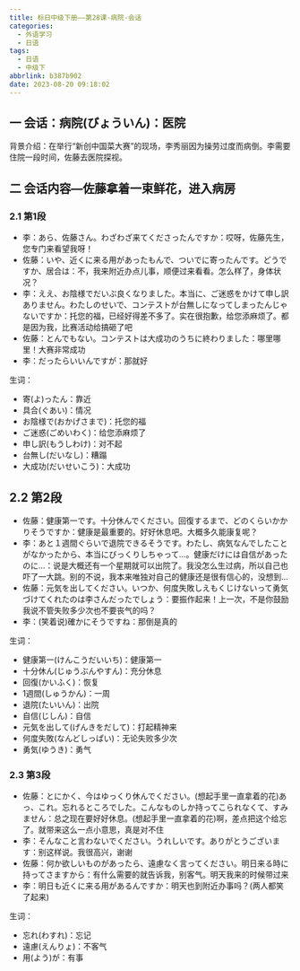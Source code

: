```yaml
---
title: 标日中级下册——第28课-病院-会话
categories:
  - 外语学习
  - 日语
tags:
  - 日语
  - 中级下
abbrlink: b387b902
date: 2023-08-20 09:18:02
---
```

## 一 会话：病院(びょういん)：医院

背景介绍：在举行“新创中国菜大赛”的现场，李秀丽因为操劳过度而病倒。李需要住院一段时间，佐藤去医院探视。

<!--more-->

## 二 会话内容—佐藤拿着一束鲜花，进入病房

### 2.1 第1段

* 李：あら、佐藤さん。わざわざ来てくださったんですか：哎呀，佐藤先生，您专门来看望我呀！
* 佐藤：いや、近くに来る用があったもんで、ついでに寄ったんです。どうですか、居合は：不，我来附近办点儿事，顺便过来看看。怎么样了，身体状况？
* 李：ええ、お陰様でだいぶ良くなりました。本当に、ご迷惑をかけて申し訳ありません。わたしのせいで、コンテストが台無しになってしまったんじゃないですか：托您的福，已经好得差不多了。实在很抱歉，给您添麻烦了。都是因为我，比赛活动给搞砸了吧
* 佐藤：とんでもない。コンテストは大成功のうちに終わりました：哪里哪里！大赛非常成功
* 李：だったらいいんですが：那就好

生词：

* 寄(よ)ったん：靠近
* 具合(ぐあい)：情况
* お陰様で(おかげさまで)：托您的福
* ご迷惑(ごめいわく)：给您添麻烦了
* 申し訳(もうしわけ)：对不起
* 台無し(だいなし)：糟蹋
* 大成功(だいせいこう)：大成功

## 2.2 第2段

* 佐藤：健康第一です。十分休んでください。回復するまで、どのくらいかかりそうですか：健康是最重要的。好好休息吧。大概多久能康复呢？
* 李：あと１週間ぐらいで退院できるそうです。わたし、病気なんでしたことがなかったから、本当にびっくりしちゃって…。健康だけには自信があったのに…：说是大概还有一个星期就可以出院了。我没怎么生过病，所以自己也吓了一大跳。别的不说，我本来唯独对自己的健康还是很有信心的，没想到...
* 佐藤：元気を出してください。いつか、何度失敗しえもくじけないって勇気づけてくれたのは李さんだったでしょう：要振作起来！上一次，不是你鼓励我说不管失败多少次也不要丧气的吗？
* 李：(笑着说)確かにそうですね：那倒是真的

生词：

* 健康第一(けんこうだいいち)：健康第一
* 十分休ん(じゅうぶんやすん)：充分休息
* 回復(かいふく)：恢复
* 1週間(しゅうかん)：一周
* 退院(たいいん)：出院
* 自信(じしん)：自信
* 元気を出して(げんきをだして)：打起精神来
* 何度失敗(なんどしっぱい)：无论失败多少次
* 勇気(ゆうき)：勇气

### 2.3 第3段

* 佐藤：とにかく、今はゆっくり休んでください。(想起手里一直拿着的花)あっ、これ。忘れるところでした。こんなものしか持ってこられなくて、すみません：总之现在要好好休息。(想起手里一直拿着的花)啊，差点把这个给忘了。就带来这么一点小意思，真是对不住
* 李：そんなこと言わないでください。うれしいです。ありがとうございます：别这样说。我很高兴，谢谢
* 佐藤：何か欲しいものがあったら、遠慮なく言ってください。明日来る時に持ってさますから：有什么需要的就告诉我，别客气。明天我来的时候带过来
* 李：明日も近くに来る用があるんですか：明天也到附近办事吗？(两人都笑了起来)

生词：

* 忘れ(わすれ)：忘记
* 遠慮(えんりょ)：不客气
* 用(よう)が：有事
